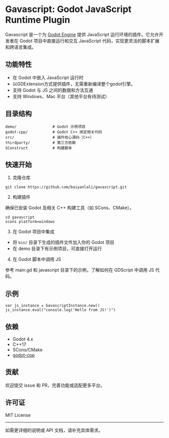 # Gavascript: Godot JavaScript Runtime Plugin

Gavascript 是一个为 [Godot Engine](https://godotengine.org/) 提供 JavaScript 运行环境的插件。它允许开发者在 Godot 项目中直接运行和交互 JavaScript 代码，实现更灵活的脚本扩展和跨语言集成。

## 功能特性

- 在 Godot 中嵌入 JavaScript 运行时
- 以GDExtension方式提供插件，无需重新编译整个godot引擎。
- 支持 Godot 与 JS 之间的数据和方法互通
- 支持 Windows、Mac 平台（其他平台有待测试）

## 目录结构

```
demo/                # Godot 示例项目
godot-cpp/           # Godot C++ 绑定相关代码
src/                 # 插件核心源码（C++）
thirdparty/          # 第三方依赖
SConstruct           # 构建脚本
```

## 快速开始

1. 克隆仓库

```shell
git clone https://github.com/baiyanlali/gavascript.git
```

2. 构建插件

确保已安装 Godot 及相关 C++ 构建工具（如 SCons、CMake）。

```shell
cd gavascript
scons platform=windows
```

3. 在 Godot 项目中集成

- 将 `bin/` 目录下生成的插件文件加入你的 Godot 项目
- 在 demo 目录下有示例项目，可直接打开运行

4. 在 Godot 脚本中调用 JS

参考 main.gd 和 javascript 目录下的示例，了解如何在 GDScript 中调用 JS 代码。

## 示例

```gdscript
var js_instance = GavascriptInstance.new()
js_instance.eval("console.log('Hello from JS!')")
```

## 依赖

- Godot 4.x
- C++17
- SCons/CMake
- [godot-cpp](https://github.com/godotengine/godot-cpp)

## 贡献

欢迎提交 issue 和 PR，完善功能或适配更多平台。

## 许可证

MIT License

---

如需更详细的说明或 API 文档，请补充具体需求。